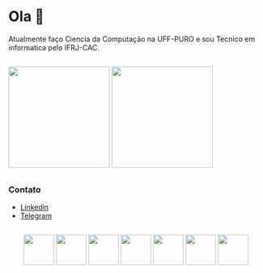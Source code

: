 # Ola 👋

Atualmente faço Ciencia da Computação na UFF-PURO e sou Tecnico em informatica pelo IFRJ-CAC.

##

<img height="200em" src="https://github-readme-stats.vercel.app/api?username=tetr4k&show_icons=true&hide=stars,issues&theme=tokyonight">
<img height="200em" src="https://github-readme-stats.vercel.app/api/top-langs/?username=tetr4k&layout=compact&theme=tokyonight&exclude_repo=LancaBolinhas&hide=Assembly,HTML,Makefile,Objective-C">

##

### Contato

* [Linkedin](https://www.linkedin.com/in/gabrielr-dev/)
* [Telegram](https://t.me/ribeir_tk)

##

<div align="center">
 <img height="60em" src="https://cdn.jsdelivr.net/gh/devicons/devicon/icons/vscode/vscode-original.svg" />
 <img height="60em" src="https://cdn.jsdelivr.net/gh/devicons/devicon/icons/python/python-original.svg" />
 <img height="60em" src="https://cdn.jsdelivr.net/gh/devicons/devicon/icons/typescript/typescript-original.svg" />
 <img height="60em" src="https://cdn.jsdelivr.net/gh/devicons/devicon/icons/react/react-original.svg" />
 <img height="60em" src="https://cdn.jsdelivr.net/gh/devicons/devicon/icons/mysql/mysql-original.svg" />
 <img height="60em" src="https://cdn.jsdelivr.net/gh/devicons/devicon/icons/docker/docker-original.svg" />
 <img height="60em" src="https://cdn.jsdelivr.net/gh/devicons/devicon/icons/java/java-original.svg" />
</div>
